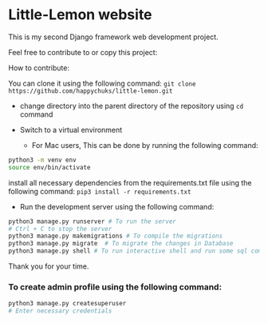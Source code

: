 # Little-Lemon website

This is my second Django framework web development project.

Feel free to contribute to or copy this project:

How to contribute: 

You can clone it using the following command:
```git clone https://github.com/happychuks/little-lemon.git```

- change directory into the parent directory of the repository using `cd` command

- Switch to a virtual environment
  - For Mac users, This can be done by running the following command:
```bash
python3 -m venv env
source env/bin/activate
```
install all necessary dependencies from the requirements.txt file using the following command:
```pip3 install -r requirements.txt```

- Run the development server using the following command:
```bash
python3 manage.py runserver # To run the server
# Ctrl + C to stop the server
python3 manage.py makemigrations # To compile the migrations
python3 manage.py migrate  # To migrate the changes in Database
python3 manage.py shell # To run interactive shell and run some sql commands
```

Thank you for your time.

### To create admin profile using the following command:
```bash
python3 manage.py createsuperuser
# Enter necessary credentials
```
